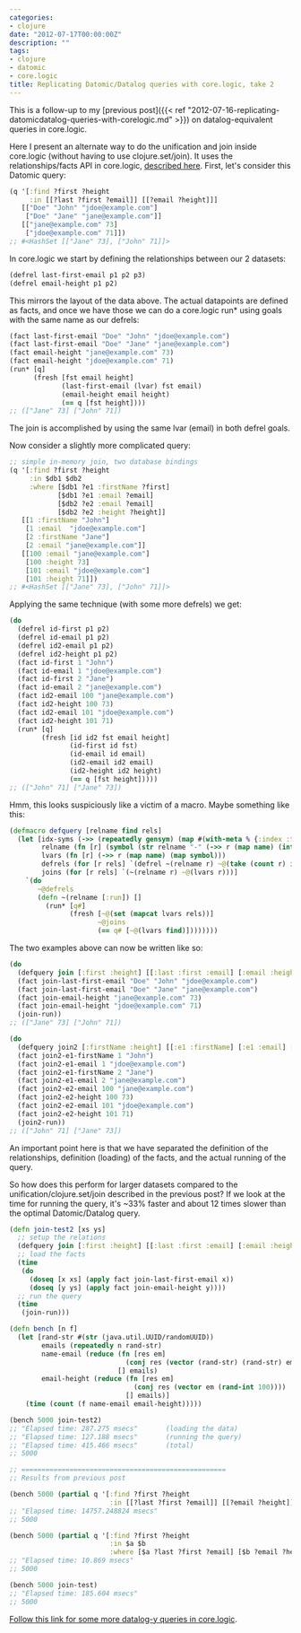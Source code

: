 ```yaml
---
categories:
- clojure
date: "2012-07-17T00:00:00Z"
description: ""
tags:
- clojure
- datomic
- core.logic
title: Replicating Datomic/Datalog queries with core.logic, take 2
---
```

This is a follow-up to my [previous post]({{< ref "2012-07-16-replicating-datomicdatalog-queries-with-corelogic.md" >}}) on datalog-equivalent queries in core.logic.

Here I present an alternate way to do the unification and join inside core.logic (without having to use clojure.set/join). It uses the relationships/facts API in core.logic, [described here](https://github.com/clojure/core.logic/wiki/Features). First, let's consider this Datomic query:

```clojure
(q '[:find ?first ?height
     :in [[?last ?first ?email]] [[?email ?height]]]
   [["Doe" "John" "jdoe@example.com"]
    ["Doe" "Jane" "jane@example.com"]]
   [["jane@example.com" 73]
    ["jdoe@example.com" 71]])
;; #<HashSet [["Jane" 73], ["John" 71]]>
```

In core.logic we start by defining the relationships between our 2 datasets:

```clojure
(defrel last-first-email p1 p2 p3)
(defrel email-height p1 p2)
```

This mirrors the layout of the data above. The actual datapoints are defined as facts, and once we have those we can do a core.logic run* using goals with the same name as our defrels:

```clojure
(fact last-first-email "Doe" "John" "jdoe@example.com")
(fact last-first-email "Doe" "Jane" "jane@example.com")
(fact email-height "jane@example.com" 73)
(fact email-height "jdoe@example.com" 71)
(run* [q]
      (fresh [fst email height]
             (last-first-email (lvar) fst email)
             (email-height email height)
             (== q [fst height])))
;; (["Jane" 73] ["John" 71])
```

The join is accomplished by using the same lvar (email) in both defrel goals.

Now consider a slightly more complicated query:

```clojure
;; simple in-memory join, two database bindings
(q '[:find ?first ?height
     :in $db1 $db2
     :where [$db1 ?e1 :firstName ?first]
            [$db1 ?e1 :email ?email]
            [$db2 ?e2 :email ?email]
            [$db2 ?e2 :height ?height]]
   [[1 :firstName "John"]
    [1 :email  "jdoe@example.com"]
    [2 :firstName "Jane"]
    [2 :email "jane@example.com"]]
   [[100 :email "jane@example.com"]
    [100 :height 73]
    [101 :email "jdoe@example.com"]
    [101 :height 71]])
;; #<HashSet [["Jane" 73], ["John" 71]]>
```

Applying the same technique (with some more defrels) we get:

```clojure
(do
  (defrel id-first p1 p2)
  (defrel id-email p1 p2)
  (defrel id2-email p1 p2)
  (defrel id2-height p1 p2)
  (fact id-first 1 "John")
  (fact id-email 1 "jdoe@example.com")
  (fact id-first 2 "Jane")
  (fact id-email 2 "jane@example.com")
  (fact id2-email 100 "jane@example.com")
  (fact id2-height 100 73)
  (fact id2-email 101 "jdoe@example.com")
  (fact id2-height 101 71)
  (run* [q]
        (fresh [id id2 fst email height]
               (id-first id fst)
               (id-email id email)
               (id2-email id2 email)
               (id2-height id2 height)
               (== q [fst height]))))
;; (["John" 71] ["Jane" 73])
```

Hmm, this looks suspiciously like a victim of a macro. Maybe something like this:

```clojure
(defmacro defquery [relname find rels]
  (let [idx-syms (->> (repeatedly gensym) (map #(with-meta % {:index :t})))
        relname (fn [r] (symbol (str relname "-" (->> r (map name) (interpose "-") (reduce str)))))
        lvars (fn [r] (->> r (map name) (map symbol)))
        defrels (for [r rels] `(defrel ~(relname r) ~@(take (count r) idx-syms)))
        joins (for [r rels] `(~(relname r) ~@(lvars r)))]
    `(do
       ~@defrels
       (defn ~(relname [:run]) []
         (run* [q#]
               (fresh [~@(set (mapcat lvars rels))]
                      ~@joins
                      (== q# [~@(lvars find)])))))))
```

The two examples above can now be written like so:

```clojure
(do
  (defquery join [:first :height] [[:last :first :email] [:email :height]])
  (fact join-last-first-email "Doe" "John" "jdoe@example.com")
  (fact join-last-first-email "Doe" "Jane" "jane@example.com")
  (fact join-email-height "jane@example.com" 73)
  (fact join-email-height "jdoe@example.com" 71)
  (join-run))
;; (["Jane" 73] ["John" 71])

(do
  (defquery join2 [:firstName :height] [[:e1 :firstName] [:e1 :email] [:e2 :email] [:e2 :height]])
  (fact join2-e1-firstName 1 "John")
  (fact join2-e1-email 1 "jdoe@example.com")
  (fact join2-e1-firstName 2 "Jane")
  (fact join2-e1-email 2 "jane@example.com")
  (fact join2-e2-email 100 "jane@example.com")
  (fact join2-e2-height 100 73)
  (fact join2-e2-email 101 "jdoe@example.com")
  (fact join2-e2-height 101 71)
  (join2-run))
;; (["John" 71] ["Jane" 73])
```
An important point here is that we have separated the definition of the relationships, definition (loading) of the facts, and the actual running of the query.

So how does this perform for larger datasets compared to the unification/clojure.set/join described in the previous post? If we look at the time for running the query, it's ~33% faster and about 12 times slower than the optimal Datomic/Datalog query.
```clojure
(defn join-test2 [xs ys]
  ;; setup the relations
  (defquery join [:first :height] [[:last :first :email] [:email :height]])
  ;; load the facts
  (time
   (do
     (doseq [x xs] (apply fact join-last-first-email x))
     (doseq [y ys] (apply fact join-email-height y))))
  ;; run the query
  (time
   (join-run)))

(defn bench [n f]
  (let [rand-str #(str (java.util.UUID/randomUUID))
        emails (repeatedly n rand-str)
        name-email (reduce (fn [res em]
                             (conj res (vector (rand-str) (rand-str) em)))
                           [] emails)
        email-height (reduce (fn [res em]
                               (conj res (vector em (rand-int 100))))
                             [] emails)]
    (time (count (f name-email email-height)))))

(bench 5000 join-test2)
;; "Elapsed time: 287.275 msecs"       (loading the data)
;; "Elapsed time: 127.188 msecs"       (running the query)
;; "Elapsed time: 415.466 msecs"       (total)
;; 5000

;; ===================================================
;; Results from previous post

(bench 5000 (partial q '[:find ?first ?height
                         :in [[?last ?first ?email]] [[?email ?height]]]))
;; "Elapsed time: 14757.248824 msecs"
;; 5000

(bench 5000 (partial q '[:find ?first ?height
                         :in $a $b
                         :where [$a ?last ?first ?email] [$b ?email ?height]]))
;; "Elapsed time: 10.869 msecs"
;; 5000

(bench 5000 join-test)
;; "Elapsed time: 185.604 msecs"
;; 5000
```

[Follow this link for some more datalog-y queries in core.logic](https://gist.github.com/3150994).
